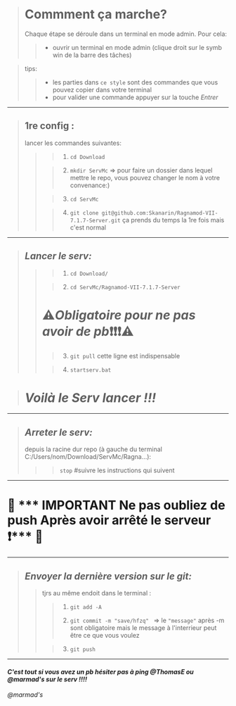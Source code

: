 > # **Commment ça marche?**
>
> Chaque étape se déroule dans un terminal en mode admin. Pour cela:
>> - ouvrir un terminal en mode admin (clique droit sur le symb win de la barre des tâches)

> tips:
>> - les parties dans `ce style` sont des commandes que vous pouvez copier dans votre terminal
>> - pour valider une commande appuyer sur la touche *Entrer*

---

> ## **1re config :** 
> lancer les commandes suivantes:
>
>>> 1. `cd Download` 
>>
>>> 2. `mkdir ServMc` => pour faire un dossier dans lequel mettre le repo, vous pouvez changer le nom à votre convenance:\)
>>
>>> 3. `cd ServMc`
>>
>>> 4. `git clone git@github.com:Skanarin/Ragnamod-VII-7.1.7-Server.git`
>>> ça prends du temps la 1re fois mais c'est normal 

---

> ## ***Lancer le serv:***
>>> 1. `cd Download/`
>>
>>> 2. `cd ServMc/Ragnamod-VII-7.1.7-Server`
>>
>> # ⚠️***Obligatoire pour ne pas avoir de pb***❗❗❗⚠️
>>> 3. `git pull` cette ligne est indispensable
>>
>>> 4. `startserv.bat`

> # ***Voilà le Serv lancer !!!***

***

> ## ***Arreter le serv:***
>
> depuis la racine dur repo (à gauche du terminal C:/Users/nom/Download/ServMc/Ragna...):
>>> `stop`   #suivre les instructions qui suivent
>

---

# 🔴 *** IMPORTANT Ne pas oubliez de push Après avoir arrêté le serveur ❗*** 🔴

---

> ## ***Envoyer la dernière version sur le git:***
>
>> tjrs au même endoit dans le terminal :
>>>
>>> 1. `git add -A`
>>>
>>> 2. `git commit -m "save/hfzq" ` => le `"message"` après -m sont obligatoire mais le message à l'interrieur peut être ce que vous voulez
>>
>>> 3. `git push`

---

#### ***C'est tout si vous avez un pb hésiter pas à ping @ThomasE ou @marmad's sur le serv !!!!***                      

*@marmad's*